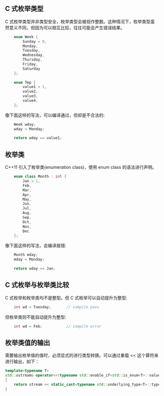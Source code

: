 
## C 式枚举类型

C 式枚举类型并非类型安全，枚举类型会被视作整数。这种情况下，枚举类型虽然意义不同，但因为可以相互比较，往往可能会产生错误结果。
```c    
    enum Week {
        Sunday = 0,
        Monday,
        Tuesday,
        Wednesday,
        Thursday,
        Friday,
        Saturday
    };
    
    enum Tmp {
        value1 = 1,
        value2,
        value3,
        value4,
    };
```
像下面这样的写法，可以编译通过，但却是不合法的:
```c
    Week wday;
    wday = Monday;
    
    return wday == value1;
```

## 枚举类

C++11 引入了枚举类(enumeration class)，使用 enum class 的语法进行声明。
```c++
    enum class Month : int {
        Jan = 1,
        Feb,
        Mar,
        Apr,
        May,
        Jun,
        Jul,
        Aug,
        Sep,
        Oct,
        Nov,
        Dec
    };
```
像下面这样的写法，会编译报错:
```c++
    Month mday;
    mday = Monday;
    
    return wday == Jan;
```

## C 式枚举与枚举类比较

C 式枚举和枚举类均不是整型。但 C 式枚举可以自动提升为整型:
```c
    int wd = Tuesday;       // compile pass
```
但枚举类则不能自动提升为整型:
```c++
    int wd = Feb;           // compile error
```

## 枚举类值的输出
需要输出枚举值的值时，必须显式的进行类型转换。可以通过重载 << 这个算符来进行输出，如下：
```c++
template<typename T>
std::ostream& operator<<(typename std::enable_if<std::is_enum<T>::value, std::ostream>::type& stream, const T& e)
{
    return stream << static_cast<typename std::underlying_type<T>::type>(e);
}
```